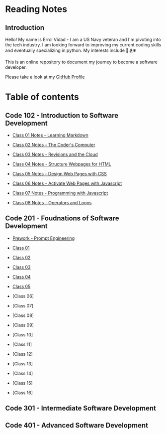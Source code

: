 # Reading Notes

## Introduction

Hello! My name is Errol Vidad - I am a US Navy veteran and I'm pivoting into the tech industry. I am looking forward to improving my current coding skills and eventually specializing in python. My interests include &#x1F3C8;&#x1F3C2;&#x2744;

This is an online repository to document my journey to become a software developer.

Please take a look at my [GitHub Profile](https://github.com/evidad)

# Table of contents

## Code 102 - Introduction to Software Development
- [Class 01 Notes - Learning Markdown](code-102-reading-notes/Class%2001%20-%20Learning%20Markdown.md)

- [Class 02 Notes - The Coder's Computer](code-102-reading-notes/Class%2002%20-%20The%20Coder's%20Computer.md)

- [Class 03 Notes - Revisions and the Cloud](code-102-reading-notes/Class%2003%20-%20Revisions%20and%20the%20Cloud.md)

- [Class 04 Notes - Structure Webpages for HTML](code-102-reading-notes/Class%2004%20-%20Structure%20Webpages%20for%20HTML.md)

- [Class 05 Notes - Design Web Pages with CSS](code-102-reading-notes/Class%2005-%20Design%20Web%20Pages%20with%20CSS.md)

- [Class 06 Notes - Activate Web Pages with Javascript](code-102-reading-notes/Class%2006%20-%20Activate%20Web%20Pages%20with%20Javascript.md)

- [Class 07 Notes - Programming with Javascript](code-102-reading-notes/Class%2007%20-%20Programming%20with%20Javascript.md)

- [Class 08 Notes - Operators and Loops ](code-102-reading-notes/Class%2008%20-%20Operators%20and%20Loops.md)

## Code 201 - Foudnations of Software Development
- [Prework - Prompt Engineering](code-201-reading-notes/prompt-engineering.md)

- [Class 01](code-201-reading-notes/class01.md)

- [Class 02](code-201-reading-notes/class2.md)

- [Class 03](code-201-reading-notes/class03.md)

- [Class 04](code-201-reading-notes/class04.md)

- [Class 05](code-201-reading-notes/class05.md)

- [Class 06]

- [Class 07]

- [Class 08]

- [Class 09]

- [Class 10]

- [Class 11]

- [Class 12]

- [Class 13]

- [Class 14]

- [Class 15]

- [Class 16]

## Code 301 - Intermediate Software Development

## Code 401 - Advanced Software Development

